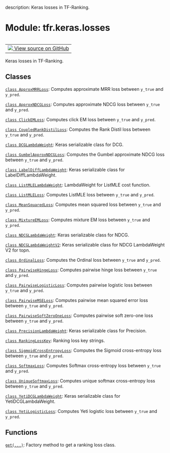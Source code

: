 description: Keras losses in TF-Ranking.

<div itemscope itemtype="http://developers.google.com/ReferenceObject">
<meta itemprop="name" content="tfr.keras.losses" />
<meta itemprop="path" content="Stable" />
</div>

# Module: tfr.keras.losses

<!-- Insert buttons and diff -->

<table class="tfo-notebook-buttons tfo-api nocontent" align="left">
<td>
  <a target="_blank" href="https://github.com/tensorflow/ranking/tree/master/tensorflow_ranking/python/keras/losses.py">
    <img src="https://www.tensorflow.org/images/GitHub-Mark-32px.png" />
    View source on GitHub
  </a>
</td>
</table>

Keras losses in TF-Ranking.

## Classes

[`class ApproxMRRLoss`](../../tfr/keras/losses/ApproxMRRLoss.md): Computes
approximate MRR loss between `y_true` and `y_pred`.

[`class ApproxNDCGLoss`](../../tfr/keras/losses/ApproxNDCGLoss.md): Computes
approximate NDCG loss between `y_true` and `y_pred`.

[`class ClickEMLoss`](../../tfr/keras/losses/ClickEMLoss.md): Computes click EM
loss between `y_true` and `y_pred`.

[`class CoupledRankDistilLoss`](../../tfr/keras/losses/CoupledRankDistilLoss.md):
Computes the Rank Distil loss between `y_true` and `y_pred`.

[`class DCGLambdaWeight`](../../tfr/keras/losses/DCGLambdaWeight.md): Keras
serializable class for DCG.

[`class GumbelApproxNDCGLoss`](../../tfr/keras/losses/GumbelApproxNDCGLoss.md):
Computes the Gumbel approximate NDCG loss between `y_true` and `y_pred`.

[`class LabelDiffLambdaWeight`](../../tfr/keras/losses/LabelDiffLambdaWeight.md):
Keras serializable class for LabelDiffLambdaWeight.

[`class ListMLELambdaWeight`](../../tfr/keras/losses/ListMLELambdaWeight.md):
LambdaWeight for ListMLE cost function.

[`class ListMLELoss`](../../tfr/keras/losses/ListMLELoss.md): Computes ListMLE
loss between `y_true` and `y_pred`.

[`class MeanSquaredLoss`](../../tfr/keras/losses/MeanSquaredLoss.md): Computes
mean squared loss between `y_true` and `y_pred`.

[`class MixtureEMLoss`](../../tfr/keras/losses/MixtureEMLoss.md): Computes
mixture EM loss between `y_true` and `y_pred`.

[`class NDCGLambdaWeight`](../../tfr/keras/losses/NDCGLambdaWeight.md): Keras
serializable class for NDCG.

[`class NDCGLambdaWeightV2`](../../tfr/keras/losses/NDCGLambdaWeightV2.md):
Keras serializable class for NDCG LambdaWeight V2 for topn.

[`class OrdinalLoss`](../../tfr/keras/losses/OrdinalLoss.md): Computes the
Ordinal loss between `y_true` and `y_pred`.

[`class PairwiseHingeLoss`](../../tfr/keras/losses/PairwiseHingeLoss.md):
Computes pairwise hinge loss between `y_true` and `y_pred`.

[`class PairwiseLogisticLoss`](../../tfr/keras/losses/PairwiseLogisticLoss.md):
Computes pairwise logistic loss between `y_true` and `y_pred`.

[`class PairwiseMSELoss`](../../tfr/keras/losses/PairwiseMSELoss.md): Computes
pairwise mean squared error loss between `y_true` and `y_pred`.

[`class PairwiseSoftZeroOneLoss`](../../tfr/keras/losses/PairwiseSoftZeroOneLoss.md):
Computes pairwise soft zero-one loss between `y_true` and `y_pred`.

[`class PrecisionLambdaWeight`](../../tfr/keras/losses/PrecisionLambdaWeight.md):
Keras serializable class for Precision.

[`class RankingLossKey`](../../tfr/keras/losses/RankingLossKey.md): Ranking loss
key strings.

[`class SigmoidCrossEntropyLoss`](../../tfr/keras/losses/SigmoidCrossEntropyLoss.md):
Computes the Sigmoid cross-entropy loss between `y_true` and `y_pred`.

[`class SoftmaxLoss`](../../tfr/keras/losses/SoftmaxLoss.md): Computes Softmax
cross-entropy loss between `y_true` and `y_pred`.

[`class UniqueSoftmaxLoss`](../../tfr/keras/losses/UniqueSoftmaxLoss.md):
Computes unique softmax cross-entropy loss between `y_true` and `y_pred`.

[`class YetiDCGLambdaWeight`](../../tfr/keras/losses/YetiDCGLambdaWeight.md):
Keras serializable class for YetiDCGLambdaWeight.

[`class YetiLogisticLoss`](../../tfr/keras/losses/YetiLogisticLoss.md): Computes
Yeti logistic loss between `y_true` and `y_pred`.

## Functions

[`get(...)`](../../tfr/keras/losses/get.md): Factory method to get a ranking
loss class.
